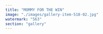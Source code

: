 ```yaml
---
title: "MOMMY FOR THE WIN"
image: "./images/gallery-item-518-02.jpg"
watermark: "563"
section: "gallery"
---
```

